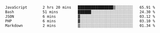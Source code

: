 
<!--START_SECTION:waka-->

```txt
JavaScript       2 hrs 20 mins   ████████████████▒░░░░░░░░   65.91 %
Bash             51 mins         ██████░░░░░░░░░░░░░░░░░░░   24.30 %
JSON             6 mins          ▓░░░░░░░░░░░░░░░░░░░░░░░░   03.12 %
PHP              6 mins          ▓░░░░░░░░░░░░░░░░░░░░░░░░   03.10 %
Markdown         2 mins          ▒░░░░░░░░░░░░░░░░░░░░░░░░   01.34 %
```

<!--END_SECTION:waka-->
